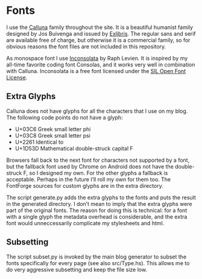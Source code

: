 Fonts
=====

I use the [Calluna][calluna] family throughout the site. It is a beautiful
humanist family designed by Jos Buivenga and issued by [Exljbris][exljbris].
The regular sans and serif are available free of charge, but otherwise it is a
commercial family, so for obvious reasons the font files are not included in
this repository.

As monospace font I use [Inconsolata][incons] by Raph Levien. It is inspired
by my all-time favorite coding font Consolas, and it works very well in
combination with Calluna. Inconsolata is a free font licensed under the
[SIL Open Font License][ofl].

[calluna]:  http://www.exljbris.com/calluna.html
[exljbris]: http://www.exljbris.com
[incons]:   http://levien.com/type/myfonts/inconsolata.html
[ofl]:      http://scripts.sil.org/OFL

Extra Glyphs
------------
Calluna does not have glyphs for all the characters that I use on my blog. The
following code points do not have a glyph:

 - U+03C6 Greek small letter phi
 - U+03C8 Greek small letter psi
 - U+2261 Identical to
 - U+1D53D Mathematical double-struck capital F

Browsers fall back to the next font for characters not supported by a font, but
the fallback font used by Chrome on Android does not have the double-struck F,
so I designed my own. For the other glyphs a fallback is acceptable. Perhaps in
the future I’ll roll my own for them too. The FontForge sources for custom
glyphs are in the extra directory.

The script generate.py adds the extra glyphs to the fonts and puts the result in
the generated directory. I don’t mean to imply that the extra glyphs were part
of the original fonts. The reason for doing this is technical: for a font with
a single glyph the metadata overhead is considerable, and the extra font would
unneccessarily complicate my stylesheets and html.

Subsetting
----------
The script subset.py is invoked by the main blog generator to subset the fonts
specifically for every page (see also src/Type.hs). This allows me to do very
aggressive subsetting and keep the file size low.
